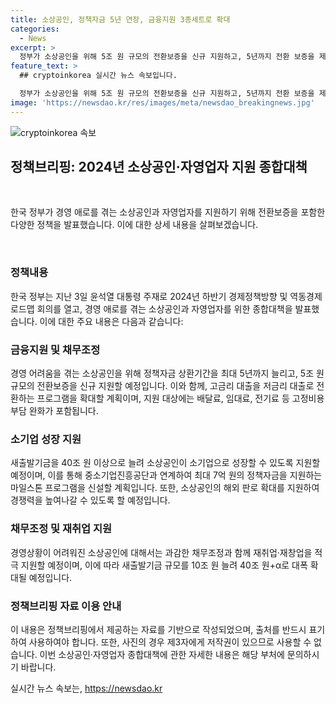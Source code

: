 ```yaml
---
title: 소상공인, 정책자금 5년 연장, 금융지원 3종세트로 확대
categories:
  - News
excerpt: >
  정부가 소상공인을 위해 5조 원 규모의 전환보증을 신규 지원하고, 5년까지 전환 보증을 제공하는 등 경영 애로를 완화하며 성장을 돕기로 했다. 또한, 음식점 영세 자영업자의 배달료 부담을 완화하고, 전기료 지원을 확대하는 등 종합적인 지원책을 발표했다. 더불어 소상공인의 재취업, 재창업을 위한 채무조정과 지원금을 확대하는 등 적극적인 새출발 지원책도 마련했다. 3대 원칙을 고수하며 소상공인에게 맞춤형 지원을 제공할 계획이다.
feature_text: >
  ## cryptoinkorea 실시간 뉴스 속보입니다.

  정부가 소상공인을 위해 5조 원 규모의 전환보증을 신규 지원하고, 5년까지 전환 보증을 제공하는 등 경영 애로를 완화하며 성장을 돕기로 했다. 또한, 음식점 영세 자영업자의 배달료 부담을 완화하고, 전기료 지원을 확대하는 등 종합적인 지원책을 발표했다. 더불어 소상공인의 재취업, 재창업을 위한 채무조정과 지원금을 확대하는 등 적극적인 새출발 지원책도 마련했다. 3대 원칙을 고수하며 소상공인에게 맞춤형 지원을 제공할 계획이다.
image: 'https://newsdao.kr/res/images/meta/newsdao_breakingnews.jpg'
---
```


<p><img src="https://newsdao.kr/res/images/meta/newsdao_breakingnews.jpg" alt="cryptoinkorea 속보" /></p>

<h2 data-ke-size="size26">정책브리핑: 2024년 소상공인·자영업자 지원 종합대책</h2>

<p data-ke-size="size16">&nbsp;</p>

<p>한국 정부가 경영 애로를 겪는 소상공인과 자영업자를 지원하기 위해 전환보증을 포함한 다양한 정책을 발표했습니다. 이에 대한 상세 내용을 살펴보겠습니다.</p>

<p data-ke-size="size16">&nbsp;</p>

<h3 data-ke-size="size24">정책내용</h3>

<p data-ke-size="size16">한국 정부는 지난 3일 윤석열 대통령 주재로 2024년 하반기 경제정책방향 및 역동경제 로드맵 회의를 열고, 경영 애로를 겪는 소상공인과 자영업자를 위한 종합대책을 발표했습니다. 이에 대한 주요 내용은 다음과 같습니다:</p>

<h3 data-ke-size="size24">금융지원 및 채무조정</h3>

<p data-ke-size="size16">경영 어려움을 겪는 소상공인을 위해 정책자금 상환기간을 최대 5년까지 늘리고, 5조 원 규모의 전환보증을 신규 지원할 예정입니다. 이와 함께, 고금리 대출을 저금리 대출로 전환하는 프로그램을 확대할 계획이며, 지원 대상에는 배달료, 임대료, 전기료 등 고정비용 부담 완화가 포함됩니다.</p>

<h3 data-ke-size="size24">소기업 성장 지원</h3>

<p data-ke-size="size16">새출발기금을 40조 원 이상으로 늘려 소상공인이 소기업으로 성장할 수 있도록 지원할 예정이며, 이를 통해 중소기업진흥공단과 연계하여 최대 7억 원의 정책자금을 지원하는 마일스톤 프로그램을 신설할 계획입니다. 또한, 소상공인의 해외 판로 확대를 지원하여 경쟁력을 높여나갈 수 있도록 할 예정입니다.</p>

<h3 data-ke-size="size24">채무조정 및 재취업 지원</h3>

<p data-ke-size="size16">경영상황이 어려워진 소상공인에 대해서는 과감한 채무조정과 함께 재취업·재창업을 적극 지원할 예정이며, 이에 따라 새출발기금 규모를 10조 원 늘려 40조 원+α로 대폭 확대될 예정입니다. </p>

<h3 data-ke-size="size24">정책브리핑 자료 이용 안내</h3>

<p data-ke-size="size16">이 내용은 정책브리핑에서 제공하는 자료를 기반으로 작성되었으며, 출처를 반드시 표기하여 사용하여야 합니다. 또한, 사진의 경우 제3자에게 저작권이 있으므로 사용할 수 없습니다. 이번 소상공인·자영업자 종합대책에 관한 자세한 내용은 해당 부처에 문의하시기 바랍니다.</p>
실시간 뉴스 속보는, <a href="https://newsdao.kr" rel="dofollow">https://newsdao.kr</a>


